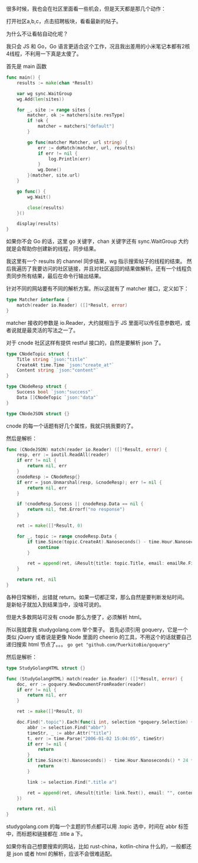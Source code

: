 很多时候，我也会在社区里面看一些机会，但是天天都是那几个动作：

打开社区a,b,c，点击招聘板块，看看最新的帖子。

为什么不让看帖自动化呢？

我只会 JS 和 Go，Go 语言更适合这个工作，况且我出差用的小米笔记本都有2核4线程，不利用一下真是太傻了。

首先是 main 函数

```Go
func main() {
	results := make(chan *Result)

	var wg sync.WaitGroup
	wg.Add(len(sites))

	for _, site := range sites {
		matcher, ok := matchers[site.resType]
		if !ok {
			matcher = matchers["default"]
		}

		go func(matcher Matcher, url string) {
			err := doMatch(matcher, url, results)
			if err != nil {
				log.Println(err)
			}
			wg.Done()
		}(matcher, site.url)
	}

	go func() {
		wg.Wait()

		close(results)
	}()

	display(results)
}
```

如果你不会 Go 的话，这里 go 关键字，chan 关键字还有 sync.WaitGroup 大约就是会帮助你创建新的线程，同步结果。

我这里有一个 results 的 channel 同步结果，wg 指示搜索帖子的线程的结束。
然后我遍历了我要访问的社区链接，并且对社区返回的结果做解析。还有一个线程负责同步所有结果，最后在命令行输出结果。

针对不同的网站要有不同的解析方案。所以这就有了 matcher 接口，定义如下：
```Go
type Matcher interface {
	match(reader io.Reader) ([]*Result, error)
}
```

matcher 接收的参数是 io.Reader，大约就相当于 JS 里面可以传任意参数吧，或者说就是最灵活的写法之一了。

对于 cnode 社区这样有提供 restful 接口的，自然是要解析 json 了。

```Go
type CNodeTopic struct {
	Title string `json:"title"`
	CreateAt time.Time `json:"create_at"`
	Content string `json:"content"`
}

type CNodeResp struct {
	Success bool `json:"success"`
	Data []CNodeTopic `json:"data"`
}

type CNodeJSON struct {}
```

cnode 的每一个话题有好几个属性，我就只挑我要的了。

然后是解析：
```Go
func (CNodeJSON) match(reader io.Reader) ([]*Result, error) {
	resp, err := ioutil.ReadAll(reader)
	if err != nil {
		return nil, err
	}
	cnodeResp := CNodeResp{}
	if err = json.Unmarshal(resp, &cnodeResp); err != nil {
		return nil, err
	}

	if !cnodeResp.Success || cnodeResp.Data == nil {
		return nil, fmt.Errorf("no response")
	}

	ret := make([]*Result, 0)

	for _, topic := range cnodeResp.Data {
		if time.Since(topic.CreateAt).Nanoseconds() - time.Hour.Nanoseconds() * 24 * dayLimit > 0 {
			continue
		}

		ret = append(ret, &Result{title: topic.Title, email: emailRe.FindString(topic.Content), content:topic.Content})
	}

	return ret, nil
}
```

各种日常解析，出错就 return。如果一切都正常，那么自然是要判断发帖时间。是新帖子就加入到结果当中，没啥可说的。

但是大多数网站可没有 cnode 那么方便了，必须解析 html。

所以我就拿我 studygolang.com 举个栗子。
首先必须引用 goquery，它是一个类似 jQuery 或者说是更像 Node 里面的 cheerio 的工具，不用这个的话就要自己递归搜索 html 节点了。。。
`go get "github.com/PuerkitoBio/goquery"`

然后是解析：
```Go
type StudyGolangHTML struct {}

func (StudyGolangHTML) match(reader io.Reader) ([]*Result, error) {
	doc, err := goquery.NewDocumentFromReader(reader)
	if err != nil {
		return nil, err
	}

	ret := make([]*Result, 0)

	doc.Find(".topic").Each(func(i int, selection *goquery.Selection) {
		abbr := selection.Find("abbr")
		timeStr, _ := abbr.Attr("title")
		t, err := time.Parse("2006-01-02 15:04:05", timeStr)
		if err != nil {
			return
		}
		if time.Since(t).Nanoseconds() - time.Hour.Nanoseconds() * 24 * dayLimit > 0 {
			return
		}

		link := selection.Find(".title a")

		ret = append(ret, &Result{title: link.Text(), email: "", content:link.AttrOr("href", "")})
	})

	return ret, nil
}
```
studygolang.com 的每一个主题的节点都可以用 .topic 选中，时间在 abbr 标签中，而标题和链接都在 .title a 下。

如果你有自己想要搜索的网站，比如 rust-china，kotlin-china 什么的，一般都还是 json 或者 html 的解析，应该不会很难适配。